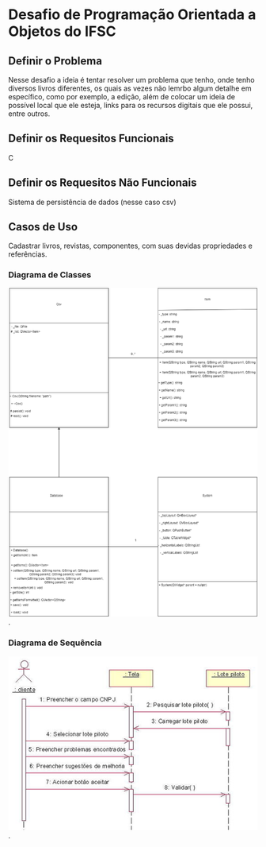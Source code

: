 # Desafio de Programação Orientada a Objetos do IFSC

## Definir o Problema
Nesse desafio a ideia é tentar resolver um problema que tenho, onde tenho diversos livros diferentes, os quais as vezes não lemrbo algum detalhe em específico, como por exemplo, a edição, além de colocar um ideia de possível local que ele esteja, links para os recursos digitais que ele possui, entre outros.

## Definir os Requesitos Funcionais
C


## Definir os Requesitos Não Funcionais
Sistema de persistência de dados (nesse caso csv)

## Casos de Uso
Cadastrar livros, revistas, componentes, com suas devidas propriedades e referências.

### Diagrama de Classes
![Diagrama de Classes](/img/diagrama_classes.png "Diagrama de Classes").

### Diagrama de Sequência
![Diagrama de Sequência](/img/diagrama-sequencia.jpg "Diagrama de Sequência").